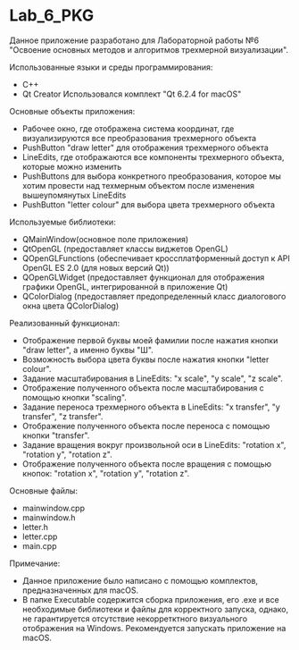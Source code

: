 # Lab_6_PKG
Данное приложение разработано для Лабораторной работы №6 "Освоение основных методов и алгоритмов трехмерной визуализации".

Использованные языки и среды программирования:
  - C++
  - Qt Creator Использовался комплект "Qt 6.2.4 for macOS"

Основные объекты приложения:
  - Рабочее окно, где отображена система координат, где визуализируются все преобразования трехмерного объекта  
  - PushButton "draw letter" для отображения трехмерного объекта 
  - LineEdits, где отображаются все компоненты трехмерного объекта, которые можно изменить
  - PushButtons для выбора конкретного преобразования, которое мы хотим провести над техмерным объектом после изменения вышеупомянутых LineEdits
  - PushButton "letter colour" для выбора цвета трехмерного объекта  

Используемые библиотеки:

  - QMainWindow(основное поле приложения)
  - QtOpenGL (предоставляет классы виджетов OpenGL)
  - QOpenGLFunctions (обеспечивает кроссплатформенный доступ к API OpenGL ES 2.0 (для новых версий Qt))
  - QOpenGLWidget (предоставляет функционал для отображения графики OpenGL, интегрированной в приложение Qt)
  - QColorDialog (предоставляет предопределенный класс диалогового окна цвета QColorDialog)
 

Реализованный функционал:

  - Отображение первой буквы моей фамилии после нажатия кнопки "draw letter", а именно буквы "Ш".
  - Возможность выбора цвета буквы после нажатия кнопки "letter colour".
  - Задание масштабирования в LineEdits: "x scale", "y scale", "z scale".
  - Отображение полученного объекта после масштабирования с помощью кнопки "scaling".
  - Задание переноса трехмерного объекта в LineEdits: "x transfer", "y transfer", "z transfer".
  - Отображение полученного объекта после переноса с помощью кнопки "transfer".
  - Задание вращения вокруг произвольной оси в LineEdits: "rotation x", "rotation y", "rotation z".
  - Отображение полученного объекта после вращения с помощью кнопок: "rotation x", "rotation y", "rotation z".
  

Основные файлы:

  - mainwindow.cpp
  - mainwindow.h
  - letter.h
  - letter.cpp
  - main.cpp
  
  Примечание:

  - Данное приложение было написано с помощью комплектов, предназначенных для macOS.  
  - В папке Executable содержится сборка приложения, его .exe и все необходимые библиотеки и файлы для корректного запуска, однако, не гарантируется отсутствие некорретктного визуального отображения на Windows. Рекомендуется запускать приложение на macOS.
